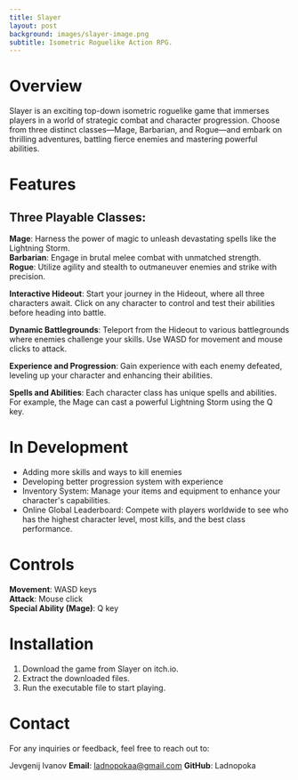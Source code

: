 ```yaml
---
title: Slayer
layout: post
background: images/slayer-image.png
subtitle: Isometric Roguelike Action RPG.
---
```

# Overview
Slayer is an exciting top-down isometric roguelike game that immerses players in a world of strategic combat and character progression. Choose from three distinct classes—Mage, Barbarian, and Rogue—and embark on thrilling adventures, battling fierce enemies and mastering powerful abilities.

# Features
## Three Playable Classes:
**Mage**: Harness the power of magic to unleash devastating spells like the Lightning Storm.<br>
**Barbarian**: Engage in brutal melee combat with unmatched strength.<br>
**Rogue**: Utilize agility and stealth to outmaneuver enemies and strike with precision.

**Interactive Hideout**: Start your journey in the Hideout, where all three characters await. Click on any character to control and test their abilities before heading into battle.

**Dynamic Battlegrounds**: Teleport from the Hideout to various battlegrounds where enemies challenge your skills. Use WASD for movement and mouse clicks to attack.

**Experience and Progression**: Gain experience with each enemy defeated, leveling up your character and enhancing their abilities.

**Spells and Abilities**: Each character class has unique spells and abilities. For example, the Mage can cast a powerful Lightning Storm using the Q key.

# In Development
* Adding more skills and ways to kill enemies
* Developing better progression system with experience
* Inventory System: Manage your items and equipment to enhance your character's capabilities.
* Online Global Leaderboard: Compete with players worldwide to see who has the highest character level, most kills, and the best class performance.

# Controls
**Movement**: WASD keys <br>
**Attack**: Mouse click <br>
**Special Ability (Mage)**: Q key

# Installation
1. Download the game from Slayer on itch.io.
2. Extract the downloaded files.
3. Run the executable file to start playing.

# Contact
For any inquiries or feedback, feel free to reach out to:

Jevgenij Ivanov
**Email**: ladnopokaa@gmail.com
**GitHub**: Ladnopoka

